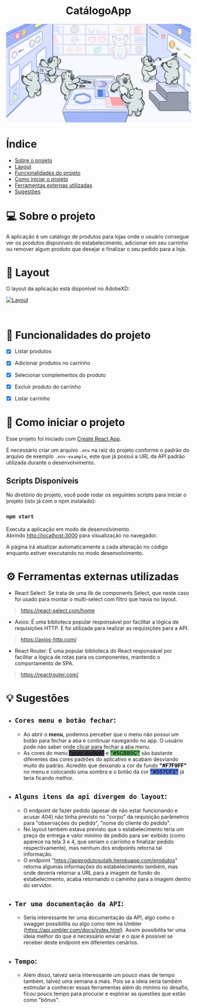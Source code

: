 <h1 align="center">CatálogoApp</h1>
<img src="./assets/sg.png" alt="CatálogoApp">

Índice
=================
<!--ts-->
   * [Sobre o projeto](#-sobre-o-projeto)
   * [Layout](#-layout)
   * [Funcionalidades do projeto](#-funcionalidades-do-projeto)
   * [Como iniciar o projeto](#-como-iniciar-o-projeto)
   * [Ferramentas externas utilizadas](#⚙️-ferramentas-externas-utilizadas)
   * [Sugestões](#-sugestões)
<!--te-->

💻 Sobre o projeto
===========

A aplicação é um catálogo de produtos para lojas onde o usuário consegue ver os produtos disponíveis do estabelecimento, adicionar em seu carrinho ou remover algum produto que desejar e finalizar o seu pedido para a loja. 


🎨 Layout
============

O layout da aplicação está disponível no AdobeXD:

<a href="https://xd.adobe.com/view/7a57c282-fd52-4d1e-b5a1-586df2dad90a-2f04/grid">

<img alt="Layout" src="https://img.shields.io/badge/Acessar%20Layout-AdobeXD-%23557CF2">

</a></br>

🔨 Funcionalidades do projeto
============

- [x] Listar produtos
- [x] Adicionar produtos no carrinho
- [x] Selecionar complementos do produto
- [x] Excluir produto do carrinho
- [x] Listar carrinho


🚀 Como iniciar o projeto
==================

Esse projeto foi iniciado com [Create React App](https://github.com/facebook/create-react-app).

É necessário criar um arquivo `.env` na raiz do projeto conforme o padrão do arquivo de exemplo `.env-example`, este que já possui a URL da API padrão utilizada durante o desenvolvimento.

## Scripts Disponíveis

No diretório do projeto, você pode rodar os seguintes scripts para iniciar o projeto (isto já com o npm instalado):

### `npm start`

Executa a aplicação em modo de desenvolvimento.\
Abrindo [http://localhost:3000](http://localhost:3000) para visualização no navegador.

A página irá atualizar automaticamente a cada alteração no código enquanto estiver executando no modo desenvolvimento.


⚙️ Ferramentas externas utilizadas
============

- React Select: Se trata de uma lib de components Select, que neste caso foi usado para montar o multi-select com filtro que havia no layout.
> https://react-select.com/home


- Axios: É uma biblioteca popular responsável por facilitar a lógica de requisições HTTP. E foi utilizada para realizar as requisições para a API.
> https://axios-http.com/

- React Router: É uma popular biblioteca do React responsável por facilitar a lógica de rotas para os componentes, mantendo o comportamento de SPA.
> https://reactrouter.com/

💡 Sugestões
============

- `Cores menu e botão fechar`: 
    -
   - Ao abrir o **menu**, podemos perceber que o menu não possui um botão para fechar a aba e continuar navegando no app. O usuário pode não saber onde clicar para fechar a aba menu.
   - As cores do menu <b style="background-color:#31343B">"gray-darker"</b> e <b style="background-color:#5CB85C">"#5CB85C"</b> são bastante diferentes das cores padrões do aplicativo
    e acabam desviando muito do padrão. Acredito que deixando a cor de fundo <b style="background-color:#F7F9FF; color: #000">"#F7F9FF"</b> no menu e colocando uma sombra e o botão da cor <b style="background-color:#557CF2">"#557CF2"</b> já teria ficando melhor.
- `Alguns itens da api divergem do layout`:
    -
   - O endpoint de fazer pedido (apesar de não estar funcionando e acusar 404) não tinha previsto no "corpo" da requisição parâmetros para "observações do pedido", "nome do cliente do pedido".
   - No layout também estava previsto que o estabelecimento teria um preço de entrega e valor mínimo de pedido para ser exibido (como aparece na tela 3 e 4, que seriam o carrinho e  finalizar pedido respectivamente), mas nenhum dos endpoints retorna tal informação.
   - O endpoint "https://apiprodutosutalk.herokuapp.com/produtos" retorna algumas informações do estabelecimento também, mas onde deveria retornar a URL para a imagem de fundo do estabelecimento, acaba retornando o caminho para a imagem dentro do servidor.
- `Ter uma documentação da API`:
    -
    - Seria interessante ter uma documentação da API, algo como o swagger possibilita ou algo como tem na Umbler (https://api.umbler.com/docs/index.html). Assim possibilita ter uma ideia melhor do que é necessário enviar e o que é possível se receber deste endpoint em diferentes cenários.
- `Tempo`:
    -
    - Além disso, talvez seria interessante um pouco mais de tempo também, talvez uma semana a mais. Pois se a ideia seria também estimular a conhecer essas ferramentas além do mínimo no desafio, ficou pouco tempo para procurar e explorar as questões que estão como "bônus". 
